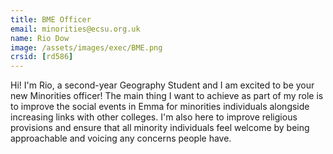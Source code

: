 ```yaml
---
title: BME Officer
email: minorities@ecsu.org.uk
name: Rio Dow
image: /assets/images/exec/BME.png
crsid: [rd586]
---
```

Hi! I'm Rio, a second-year Geography Student and I am excited to be your new Minorities officer! The main thing I want to achieve as part of my role is to improve the social events in Emma for minorities individuals alongside increasing links with other colleges. I'm also here to improve religious provisions and ensure that all minority individuals feel welcome by being approachable and voicing any concerns people have.